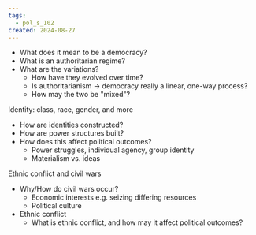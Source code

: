 ```yaml
---
tags:
  - pol_s_102
created: 2024-08-27
---
```


- What does it mean to be a democracy?
- What is an authoritarian regime?
- What are the variations?
  - How have they evolved over time?
  - Is authoritarianism -> democracy really a linear, one-way process?
  - How may the two be "mixed"?

Identity: class, race, gender, and more
- How are identities constructed?
- How are power structures built?
- How does this affect political outcomes?
  - Power struggles, individual agency, group identity
  - Materialism vs. ideas

Ethnic conflict and civil wars
- Why/How do civil wars occur?
  - Economic interests e.g. seizing differing resources
  - Political culture
- Ethnic conflict
  - What is ethnic conflict, and how may it affect political outcomes?